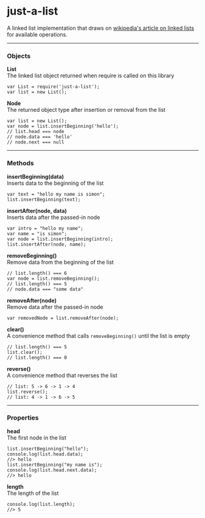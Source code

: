 just-a-list
===========

A linked list implementation that draws on [wikipedia's article on linked lists](http://en.wikipedia.org/wiki/Linked_list#Linked_list_operations) for available operations.

----------------------


### Objects ###

**List**  
The linked list object returned when require is called on this library  

	var List = require('just-a-list');
	var list = new List();


**Node**  
The returned object type after insertion or removal from the list  

	var list = new List();
	var node = list.insertBeginning('hello');
	// list.head === node
	// node.data === 'hello'
	// node.next === null

---------------

### Methods ###

**insertBeginning(data)**  
Inserts data to the beginning of the list  

	var text = "hello my name is simon";
	list.insertBeginning(text);


**insertAfter(node, data)**  
Inserts data after the passed-in node  

	var intro = "hello my name";
	var name = "is simon";
	var node = list.insertBeginning(intro);
	list.insertAfter(node, name);


**removeBeginning()**  
Remove data from the beginning of the list  

	// list.length() === 6
	var node = list.removeBeginning();
	// list.length() === 5
	// node.data === "some data"


**removeAfter(node)**  
Remove data after the passed-in node  

	var removedNode = list.removeAfter(node);


**clear()**  
A convenience method that calls `removeBeginning()` until the list is empty  

	// list.length() === 5
	list.clear();
	// list.length() === 0


**reverse()**  
A convenience method that reverses the list  

	// list: 5 -> 6 -> 1 -> 4
	list.reverse();
	// list: 4 -> 1 -> 6 -> 5

------------------
  
### Properties ###  

**head**  
The first node in the list  

	list.insertBeginning("hello");
	console.log(list.head.data);
	//> hello
	list.insertBeginning("my name is");
	console.log(list.head.next.data);
	//> hello

  
**length**  
The length of the list  

	console.log(list.length);
	//> 5